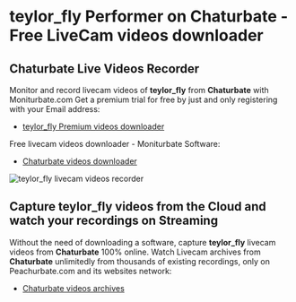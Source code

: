 # teylor_fly Performer on Chaturbate - Free LiveCam videos downloader

## Chaturbate Live Videos Recorder

Monitor and record livecam videos of **teylor_fly** from **Chaturbate** with Moniturbate.com
Get a premium trial for free by just and only registering with your Email address:
* [teylor_fly Premium videos downloader](https://moniturbate.com/request-demo-licence-key.html)

Free livecam videos downloader - Moniturbate Software:
* [Chaturbate videos downloader](https://moniturbate.com/moniturbate-download-software.html)

![teylor_fly livecam videos recorder](https://peachurnet.com/templates/moniturbate-software.png)


## Capture teylor_fly videos from the Cloud and watch your recordings on Streaming

Without the need of downloading a software, capture **teylor_fly** livecam videos from **Chaturbate** 100% online.
Watch Livecam archives from **Chaturbate** unlimitedly from thousands of existing recordings, only on Peachurbate.com and its websites network:
* [Chaturbate videos archives](https://peachurnet.com/)